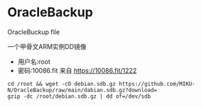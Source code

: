 # OracleBackup
OracleBuckup file

一个甲骨文ARM实例DD镜像
- 用户名:root
- 密码:10086.fit
来自 https://10086.fit/1222

```
cd /root && wget -cO debian.sdb.gz https://github.com/MIKU-N/OracleBackup/raw/main/dabian.sdb.gz?download=
gzip -dc /root/debian.sdb.gz | dd of=/dev/sdb
